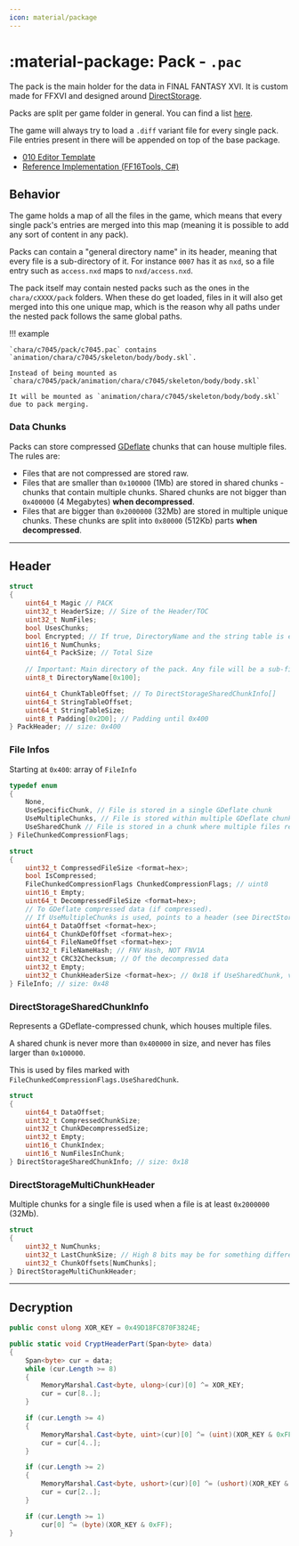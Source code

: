```yaml
---
icon: material/package
---
```


# :material-package: Pack - `.pac`

The pack is the main holder for the data in FINAL FANTASY XVI. It is custom made for FFXVI and designed around [DirectStorage](https://github.com/microsoft/DirectStorage).

Packs are split per game folder in general. You can find a list [here](../asset_paths.md).

The game will always try to load a `.diff` variant file for every single pack. File entries present in there will be appended on top of the base package.

* [010 Editor Template](https://github.com/Nenkai/010GameTemplates/blob/main/Square%20Enix/Final%20Fantasy%2016/FF16_pac_PACK.bt)
* [Reference Implementation (FF16Tools, C#)](https://github.com/Nenkai/FF16Tools)

## Behavior

The game holds a map of all the files in the game, which means that every single pack's entries are merged into this map (meaning it is possible to add any sort of content in any pack).

Packs can contain a "general directory name" in its header, meaning that every file is a sub-directory of it. For instance `0007` has it as `nxd`, so a file entry such as `access.nxd` maps to `nxd/access.nxd`.

The pack itself may contain nested packs such as the ones in the `chara/cXXXX/pack` folders. When these do get loaded, files in it will also get merged into this one unique map, which is the reason why all paths under the nested pack follows the same global paths.

!!! example

    `chara/c7045/pack/c7045.pac` contains `animation/chara/c7045/skeleton/body/body.skl`.

    Instead of being mounted as `chara/c7045/pack/animation/chara/c7045/skeleton/body/body.skl`

    It will be mounted as `animation/chara/c7045/skeleton/body/body.skl` due to pack merging.

### Data Chunks

Packs can store compressed [GDeflate](https://github.com/microsoft/DirectStorage/blob/main/GDeflate/README.md) chunks that can house multiple files. The rules are:

* Files that are not compressed are stored raw.
* Files that are smaller than `0x100000` (1Mb) are stored in shared chunks - chunks that contain multiple chunks. Shared chunks are not bigger than `0x400000` (4 Megabytes) **when decompressed**.
* Files that are bigger than `0x2000000` (32Mb) are stored in multiple unique chunks. These chunks are split into `0x80000` (512Kb) parts **when decompressed**.

---

## Header

```c
struct
{
    uint64_t Magic // PACK
    uint32_t HeaderSize; // Size of the Header/TOC
    uint32_t NumFiles;
    bool UsesChunks;
    bool Encrypted; // If true, DirectoryName and the string table is encrypted.
    uint16_t NumChunks;
    uint64_t PackSize; // Total Size
    
    // Important: Main directory of the pack. Any file will be a sub-file of this.
    uint8_t DirectoryName[0x100];

    uint64_t ChunkTableOffset; // To DirectStorageSharedChunkInfo[]
    uint64_t StringTableOffset;
    uint64_t StringTableSize;
    uint8_t Padding[0x2D0]; // Padding until 0x400
} PackHeader; // size: 0x400

```

### File Infos
Starting at `0x400`: array of `FileInfo`

```c
typedef enum
{
    None,
    UseSpecificChunk, // File is stored in a single GDeflate chunk
    UseMultipleChunks, // File is stored within multiple GDeflate chunks
    UseSharedChunk // File is stored in a chunk where multiple files reside
} FileChunkedCompressionFlags;

struct
{
    uint32_t CompressedFileSize <format=hex>;
    bool IsCompressed;
    FileChunkedCompressionFlags ChunkedCompressionFlags; // uint8
    uint16_t Empty;
    uint64_t DecompressedFileSize <format=hex>;
    // To GDeflate compressed data (if compressed). 
    // If UseMultipleChunks is used, points to a header (see DirectStorageMultiChunkHeader)
    uint64_t DataOffset <format=hex>; 
    uint64_t ChunkDefOffset <format=hex>;
    uint64_t FileNameOffset <format=hex>;
    uint32_t FileNameHash; // FNV Hash, NOT FNV1A
    uint32_t CRC32Checksum; // Of the decompressed data
    uint32_t Empty;
    uint32_t ChunkHeaderSize <format=hex>; // 0x18 if UseSharedChunk, variable if UseMultipleChunks
} FileInfo; // size: 0x48
```

### DirectStorageSharedChunkInfo

Represents a GDeflate-compressed chunk, which houses multiple files.

A shared chunk is never more than `0x400000` in size, and never has files larger than `0x100000`.

This is used by files marked with `FileChunkedCompressionFlags.UseSharedChunk`.

```c
struct
{
    uint64_t DataOffset;
    uint32_t CompressedChunkSize;
    uint32_t ChunkDecompressedSize;
    uint32_t Empty;
    uint16_t ChunkIndex;
    uint16_t NumFilesInChunk;
} DirectStorageSharedChunkInfo; // size: 0x18
```

### DirectStorageMultiChunkHeader

Multiple chunks for a single file is used when a file is at least `0x2000000` (32Mb).

```c
struct
{
    uint32_t NumChunks;
    uint32_t LastChunkSize; // High 8 bits may be for something different?
    uint32_t ChunkOffsets[NumChunks];
} DirectStorageMultiChunkHeader;
```

---

## Decryption

```csharp
public const ulong XOR_KEY = 0x49D18FC870F3824E;

public static void CryptHeaderPart(Span<byte> data)
{
    Span<byte> cur = data;
    while (cur.Length >= 8)
    {
        MemoryMarshal.Cast<byte, ulong>(cur)[0] ^= XOR_KEY;
        cur = cur[8..];
    }

    if (cur.Length >= 4)
    {
        MemoryMarshal.Cast<byte, uint>(cur)[0] ^= (uint)(XOR_KEY & 0xFFFFFFFF);
        cur = cur[4..];
    }

    if (cur.Length >= 2)
    {
        MemoryMarshal.Cast<byte, ushort>(cur)[0] ^= (ushort)(XOR_KEY & 0xFFFF);
        cur = cur[2..];
    }

    if (cur.Length >= 1)
        cur[0] ^= (byte)(XOR_KEY & 0xFF);
}
```